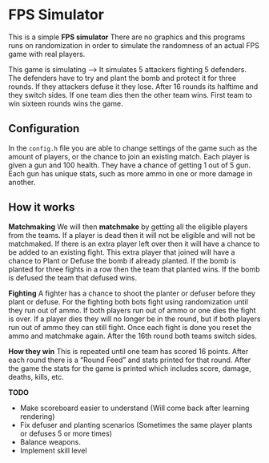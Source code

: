 # FPS Simulator
This is a simple **FPS simulator** 
There are no graphics and this programs runs on randomization in order to simulate the randomness of an actual FPS game with real players.  

This game is simulating --> It simulates 5 attackers fighting 5 defenders. The defenders have to try and plant the bomb and protect it for three rounds. If they attackers defuse it they lose. After 16 rounds its halftime and they switch sides.
If one team dies then the other team wins. First team to win sixteen rounds wins the game.

## **Configuration**

In the `config.h` file you are able to change settings of the game such as the amount of players, or the chance to join an existing match. Each player is given a gun and 100 health. They have a chance of getting 1 out of 5 gun. Each gun has unique stats, such as more ammo in one or more damage in another.

## **How it works**

**Matchmaking**
We will then **matchmake** by getting all the eligible players from the teams. If a player is dead then it will not be eligible and will not be matchmaked. If there is an extra player left over then it will have a chance to be added to an existing fight. This extra player that joined will have a chance to Plant or Defuse the bomb if already planted. If the bomb is planted for three fights in a row then the team that planted wins. If the bomb is defused the team that defused wins. 

**Fighting**
A fighter has a chance to shoot the planter or defuser before they plant or defuse. For the fighting both bots fight using randomization until they run out of ammo. If both players run out of ammo or one dies the fight is over. If a player dies they will no longer be in the round, but if both players run out of ammo they can still fight. Once each fight is done you reset the ammo and matchmake again. After the 16th round both teams switch sides. 

**How they win**
This is repeated until one team has scored 16 points. After each round there is a “Round Feed” and stats printed for that round. After the game the stats for the game is printed which includes score, damage, deaths, kills, etc.

**TODO**
 - Make scoreboard easier to understand (Will come back after learning rendering) 
 - Fix defuser and planting scenarios (Sometimes the same player plants or defuses 5 or more times) 
 - Balance weapons. 
 - Implement skill level
